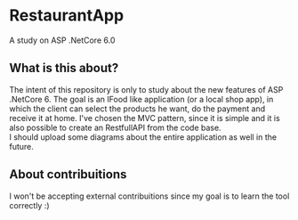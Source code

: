 # RestaurantApp
A study on ASP .NetCore 6.0


<h2>What is this about?</h2>
The intent of this repository is only to study about the new features of ASP .NetCore 6. The goal is an IFood like application (or a local shop app), in which the client can select the products he want, do the payment and receive it at home. I've chosen the MVC pattern, since it is simple and it is also possible to create an RestfullAPI from the code base.
<br>
I should upload some diagrams about the entire application as well in the future.

<h2>About contribuitions</h2>
I won't be accepting external contribuitions since my goal is to learn the tool correctly :)
